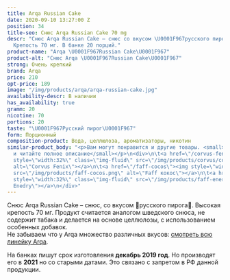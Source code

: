 ```yaml
---
title: Arqa Russian Cake
date: 2020-09-10 13:27:00 Z
position: 34
title-seo: Снюс Arqa Russian Cake 70 mg
descr: "Снюс Arqa Russian Cake – снюс со вкусом \U0001F967русского пирога\U0001F967.
  Крепость 70 мг. В банке 20 порций."
product-name: "Arqa \U0001F967Russian Cake\U0001F967"
product-alt: "Снюс Arqa \U0001F967Russian Cake\U0001F967"
strong: Очень крепкий
brand: Arqa
price: 210
opt-price: 189
image: "/img/products/arqa/arqa-russian-cake.jpg"
availability-descr: В наличии
has_availability: true
gramm: 20
nicotine: 70
portions: 20
taste: "\U0001F967Русский пирог\U0001F967"
form: Порционный
composition-product: Вода, целлюлоза, ароматизаторы, никотин
similar-product_body: "<p>Вам могут понравится и другие товары. <small>Жмите на картинки
  и читайте полное описание</small></p>\n<div>\n\t<a href=\"/corvus-fenix-barberry\"><img
  style=\"width:32%\" class=\"img-fluid\" src=\"/img/products/corvus/corvus-fenix.png\"
  alt=\"Corvus Fenix\"></a>\n\t<a href=\"/faff-cocos\"><img style=\"width:32%\" class=\"img-fluid\"
  src=\"/img/products/faff-cocos.png\" alt=\"Faff кокос\"></a>\n\t<a href=\"/faff-snus-energy\"><img
  style=\"width:32%\" class=\"img-fluid\" src=\"/img/products/faff-energy.png\" alt=\"Faff
  Enedry\"></a>\n</div>"
---
```


Снюс Arqa Russian Cake – снюс, со вкусом 🥧русского пирога🥧. Высокая крепость 70 мг. Продукт считается аналогом шведского снюса, не содержит табака и делается на основе целлюлозы, с использованием особенных добавок.<br>
Не забываем что у Arqa множество различных вкусов: [смотреть всю линейку Arqa](/arqa).

На банках пишут срок изготовления **декабрь 2019 год**. Но производят его в **2021** но со старыми датами. Это связано с запретом в РФ данной продукции.